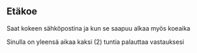 ## Etäkoe

Saat kokeen sähköpostina ja kun se saapuu alkaa myös koeaika

Sinulla on yleensä aikaa kaksi (2) tuntia palauttaa vastauksesi
